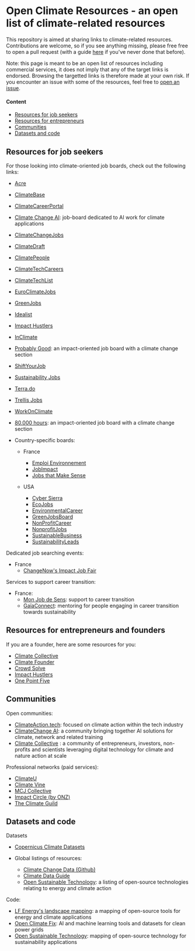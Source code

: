 # Open Climate Resources - an open list of climate-related resources

This repository is aimed at sharing links to climate-related resources. Contributions are welcome, so if you see anything missing, please free free to open a pull request (with a guide [here](https://github.com/firstcontributions/first-contributions/blob/main/README.md) if you've never done that before).

Note: this page is meant to be an open list of resources including commercial services, it does not imply that any of the target links is endorsed. Browsing the targetted links is therefore made at your own risk. If you encounter an issue with some of the resources, feel free to [open an issue](https://github.com/Pierre-VF/OpenClimateResources/issues). 

#### Content

- [Resources for job seekers](README.md#resources-for-job-seekers)
- [Resources for entrepreneurs](README.md#resources-for-entrepreneurs-and-founders)
- [Communities](README.md#communities)
- [Datasets and code](README.md#datasets-and-code)


## Resources for job seekers

For those looking into climate-oriented job boards, check out the following links:
- [Acre](https://www.acre.com/)
- [ClimateBase](https://climatebase.org/)
- [ClimateCareerPortal](https://www.climatecareerportal.com/)
- [Climate Change AI](https://community.climatechange.ai/): job-board dedicated to AI work for climate applications
- [ClimateChangeJobs](https://climatechangejobs.com/)
- [ClimateDraft](https://jobs.climatedraft.org/jobs)
- [ClimatePeople](https://www.climatepeople.com/)
- [ClimateTechCareers](https://www.climatetechcareers.com/)
- [ClimateTechList](https://www.climatetechlist.com/)
- [EuroClimateJobs](https://www.euroclimatejobs.com/)
- [GreenJobs](https://greenjobs.net/)
- [Idealist](https://www.idealist.org/)
- [Impact Hustlers](https://impacthustlers.pallet.com/jobs)
- [InClimate](https://www.inclimate.com/jobs)
- [Probably Good](https://jobs.probablygood.org/?cause=Climate+Change): an impact-oriented job board with a climate change section
- [ShiftYourJob](https://shiftyourjob.org/)
- [Sustainability Jobs](https://sustainability-jobs.org/)
- [Terra.do](https://terra.do/)
- [Trellis Jobs](https://jobs.trellis.net/)
- [WorkOnClimate](https://workonclimate.org/)
- [80,000 hours](https://jobs.80000hours.org/?refinementList%5Btags_area%5D%5B0%5D=Climate%20change): an impact-oriented job board with a climate change section

- Country-specific boards:
  - France
    - [Emploi Environnement](https://www.emploi-environnement.com/)
    - [JobImpact](https://jobimpact.fr/)
    - [Jobs that Make Sense](https://jobs.makesense.org/fr)
   
  - USA
    - [Cyber Sierra](https://www.cyber-sierra.com/nrjobs/)
    - [EcoJobs](https://ecojobs.com/)
    - [EnvironmentalCareer](https://environmentalcareer.com/)
    - [GreenJobsBoard](https://www.greenjobsboard.us/)
    - [NonProfitCareer](https://www.nonprofitcareer.com/)
    - [NonprofitJobs](https://www.nonprofitjobs.org/)
    - [SustainableBusiness](https://www.sustainablebusiness.com/)
    - [SustainabilityLeads](https://sustainabilityleads.com/jobs)

Dedicated job searching events:
  - France
    - [ChangeNow's Impact Job Fair](https://www.changenow.world/fr/impact-job-fair/)

Services to support career transition:
  - France:
    - [Mon Job de Sens](https://monjobdesens.com/): support to career transition
    - [GaïaConnect](https://www.gaiaconnect.co/): mentoring for people engaging in career transition towards sustainability


## Resources for entrepreneurs and founders

If you are a founder, here are some resources for you:
- [Climate Collective](https://climatecollective.org/)
- [Climate Founder](https://climatefounder.org/)
- [Crowd Solve](https://www.crowdsolve.eco/)
- [Impact Hustlers](https://www.impacthustlers.com/)
- [One Point Five](https://www.opf.degree/)


## Communities

Open communities:
- [ClimateAction.tech](https://climateaction.tech/community/): focused on climate action within the tech industry
- [ClimateChange AI](https://www.climatechange.ai/): a community bringing together AI solutions for climate, network and related training
- [Climate Collective](https://climatecollective.org/) : a community of entrepreneurs, investors, non-profits and scientists leveraging digital technology for climate and nature action at scale


Professional networks (paid services):
- [ClimateU](https://www.climateu.earth/community)
- [Climate Vine](https://www.climatevine.co/)
- [MCJ Collective](https://www.mcjcollective.com/)
- [Impact Circle (by ONZ)](https://theimpactcirclebyonz.com/)
- [The Climate Guild](https://theclimateguild.com/)


## Datasets and code

Datasets
- [Copernicus Climate Datasets](https://climate.copernicus.eu/climate-datasets) 

- Global listings of resources: 
  - [Climate Change Data (Github)](https://github.com/KKulma/climate-change-data)
  - [Climate Data Guide](https://climatedataguide.ucar.edu/climate-data)
  - [Open Sustainable Technology](https://github.com/protontypes/open-sustainable-technology): a listing of open-source technologies relating to energy and climate action

Code:
- [LF Energy's landscape mapping](https://landscape.lfenergy.org/): a mapping of open-source tools for energy and climate applications
- [Open Climate Fix](https://openclimatefix.org/): AI and machine learning tools and datasets for clean power grids
- [Open Sustainable Technology](https://opensustain.tech/): mapping of open-source technology for sustainability applications


